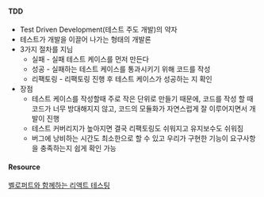 #### TDD

- Test Driven Development(테스트 주도 개발)의 약자
- 테스트가 개발을 이끌어 나가는 형태의 개발론
- 3가지 절차를 지님
  - 실패 - 실패 테스트 케이스를 먼저 만든다
  - 성공 - 실패하는 테스트 케이스를 통과시키기 위해 코드를 작성
  - 리팩토링 - 리팩토링 진행 후 테스트 케이스가 성공하는 지 확인
- 장점
  - 테스트 케이스를 작성할때 주로 작은 단위로 만들기 때문에, 코드를 작성 할 때 코드가 너무 방대해지지 않고, 코드의 모듈화가 자연스럽게 잘 이루어지면서 개발이 진행
  - 테스트 커버리지가 높아지면 결국 리팩토링도 쉬워지고 유지보수도 쉬워짐
  - 버그에 낭비하는 시간도 최소한으로 할 수 있고 우리가 구현한 기능이 요구사항을 충족하는지 쉽게 확인 가능

#### Resource

[벨로퍼트와 함께하는 리액트 테스팅](https://velog.io/@velopert/react-testing)

